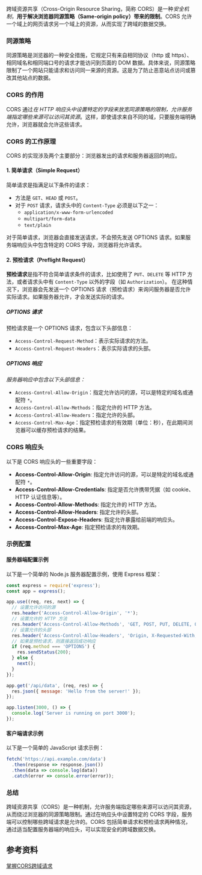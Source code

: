跨域资源共享（Cross-Origin Resource Sharing，简称 CORS）是一种*安全机制*，**用于解决浏览器同源策略（Same-origin policy）带来的限制**。CORS 允许一个域上的网页请求另一个域上的资源，从而实现了跨域的数据交换。

### 同源策略

同源策略是浏览器的一种安全措施，它规定只有来自相同协议（http 或 https）、相同域名和相同端口号的请求才能访问到页面的 DOM 数据。具体来说，同源策略限制了一个网站只能请求和访问同一来源的资源。这是为了防止恶意站点访问或篡改其他站点的数据。

### CORS 的作用

CORS 通过*在 HTTP 响应头中设置特定的字段来放宽同源策略的限制，允许服务端指定哪些来源可以访问其资源*。这样，即使请求来自不同的域，只要服务端明确允许，浏览器就会允许这些请求。

### CORS 的工作原理

CORS 的实现涉及两个主要部分：浏览器发出的请求和服务器返回的响应。

#### 1. 简单请求（Simple Request）

简单请求是指满足以下条件的请求：

- 方法是 `GET`、`HEAD` 或 `POST`。
- 对于 `POST` 请求，请求头中的 `Content-Type` 必须是以下之一：
  - `application/x-www-form-urlencoded`
  - `multipart/form-data`
  - `text/plain`

对于简单请求，浏览器会直接发送请求，不会预先发送 OPTIONS 请求。如果服务端响应头中包含特定的 CORS 字段，浏览器将允许请求。

#### 2. 预检请求（Preflight Request）

**预检请求**是指不符合简单请求条件的请求，比如使用了 `PUT`、`DELETE` 等 HTTP 方法，或者请求头中有 `Content-Type` 以外的字段（如 `Authorization`）。
在这种情况下，浏览器会先发送一个 OPTIONS 请求（预检请求）来询问服务器是否允许实际请求。如果服务器允许，才会发送实际的请求。

##### OPTIONS 请求

预检请求是一个 OPTIONS 请求，包含以下头部信息：

- `Access-Control-Request-Method`：表示实际请求的方法。
- `Access-Control-Request-Headers`：表示实际请求的头部。

##### OPTIONS 响应

*服务器响应中包含以下头部信息：*

- `Access-Control-Allow-Origin`：指定允许访问的源，可以是特定的域名或通配符 `*`。
- `Access-Control-Allow-Methods`：指定允许的 HTTP 方法。
- `Access-Control-Allow-Headers`：指定允许的头部。
- `Access-Control-Max-Age`：指定预检请求的有效期（单位：秒），在此期间浏览器可以缓存预检请求的结果。

### CORS 响应头

以下是 CORS 响应头的一些重要字段：

- **Access-Control-Allow-Origin**: 指定允许访问的源，可以是特定的域名或通配符 `*`。
- **Access-Control-Allow-Credentials**: 指定是否允许携带凭据（如 cookie、HTTP 认证信息等）。
- **Access-Control-Allow-Methods**: 指定允许的 HTTP 方法。
- **Access-Control-Allow-Headers**: 指定允许的头部。
- **Access-Control-Expose-Headers**: 指定允许暴露给前端的响应头。
- **Access-Control-Max-Age**: 指定预检请求的有效期。

### 示例配置

#### 服务器端配置示例

以下是一个简单的 Node.js 服务器配置示例，使用 Express 框架：

```javascript
const express = require('express');
const app = express();

app.use((req, res, next) => {
  // 设置允许访问的源
  res.header('Access-Control-Allow-Origin', '*');
  // 设置允许的 HTTP 方法
  res.header('Access-Control-Allow-Methods', 'GET, POST, PUT, DELETE, OPTIONS');
  // 设置允许的头部
  res.header('Access-Control-Allow-Headers', 'Origin, X-Requested-With, Content-Type, Accept, Authorization');
  // 如果是预检请求，则直接返回成功响应
  if (req.method === 'OPTIONS') {
    res.sendStatus(200);
  } else {
    next();
  }
});

app.get('/api/data', (req, res) => {
  res.json({ message: 'Hello from the server!' });
});

app.listen(3000, () => {
  console.log('Server is running on port 3000');
});
```

#### 客户端请求示例

以下是一个简单的 JavaScript 请求示例：

```javascript
fetch('https://api.example.com/data')
  .then(response => response.json())
  .then(data => console.log(data))
  .catch(error => console.error(error));
```

### 总结

跨域资源共享（CORS）是一种机制，允许服务端指定哪些来源可以访问其资源，从而绕过浏览器的同源策略限制。通过在响应头中设置特定的 CORS 字段，服务端可以控制哪些跨域请求是允许的。CORS 包括简单请求和预检请求两种情况，通过适当配置服务器端的响应头，可以实现安全的跨域数据交换。

## 参考资料
[掌握CORS跨域请求](https://www.bilibili.com/video/BV13F411y7fy/?spm_id_from=333.337.search-card.all.click&vd_source=22af953ea4c09540ad1966711a2d53f0)
